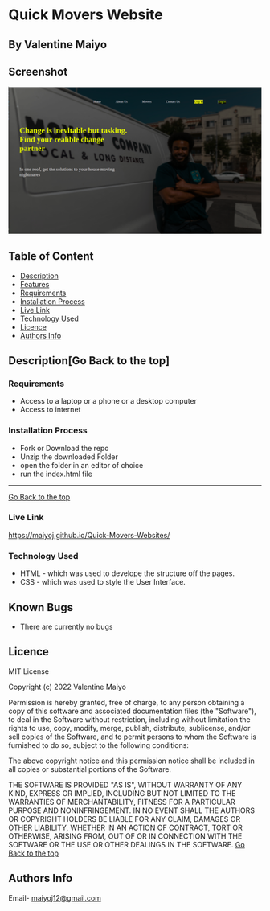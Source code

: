 # Quick Movers Website
 ## By Valentine Maiyo
## Screenshot
 ![image](./Assests/images/new.png)
 ## Table of Content
 - [Description](#description)
 - [Features](#features)
 - [Requirements](#requirements)
 - [Installation Process](#installation-Process)
 - [Live Link](#Live-Link)
 - [Technology  Used](#technology-Used)
 - [Licence](#licence)
 - [Authors Info](#Authors-Info)
 ## Description[Go Back to the top]

 ###  Requirements
 * Access to  a laptop or a phone or a desktop computer
 * Access to internet
 ### Installation Process
* Fork or Download the repo
* Unzip the downloaded Folder
* open the folder in an editor of choice 
* run the index.html file

 ****
 [Go Back to the top](#)
### Live Link
https://maiyoj.github.io/Quick-Movers-Websites/
### Technology  Used
* HTML - which was used to develope the structure off the pages.
* CSS - which was used to style the User Interface.

## Known Bugs
* There are currently no bugs
## Licence
MIT License

Copyright (c) 2022 Valentine Maiyo

Permission is hereby granted, free of charge, to any person obtaining a copy
of this software and associated documentation files (the "Software"), to deal
in the Software without restriction, including without limitation the rights
to use, copy, modify, merge, publish, distribute, sublicense, and/or sell
copies of the Software, and to permit persons to whom the Software is
furnished to do so, subject to the following conditions:

The above copyright notice and this permission notice shall be included in all
copies or substantial portions of the Software.

THE SOFTWARE IS PROVIDED "AS IS", WITHOUT WARRANTY OF ANY KIND, EXPRESS OR
IMPLIED, INCLUDING BUT NOT LIMITED TO THE WARRANTIES OF MERCHANTABILITY,
FITNESS FOR A PARTICULAR PURPOSE AND NONINFRINGEMENT. IN NO EVENT SHALL THE
AUTHORS OR COPYRIGHT HOLDERS BE LIABLE FOR ANY CLAIM, DAMAGES OR OTHER
LIABILITY, WHETHER IN AN ACTION OF CONTRACT, TORT OR OTHERWISE, ARISING FROM,
OUT OF OR IN CONNECTION WITH THE SOFTWARE OR THE USE OR OTHER DEALINGS IN THE
SOFTWARE.
[Go Back to the top](#)
## Authors Info
Email- maiyoj12@gmail.com


